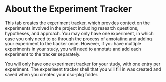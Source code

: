 # About the Experiment Tracker

This tab creates the experiment tracker, which provides context on the experiments involved in the project including research questions, hypotheses, and approach. You may only have one experiment, in which case you only need to go through the process of annotating and adding your experiment to the tracker once. However, if you have multiple experiments in your study, you will need to annotate and add each experiment to the tracker separately.

You will only have one experiment tracker for your study, with one entry per experiment. The experiment tracker shell that you will fill in was created and saved when you created your dsc-pkg folder.
